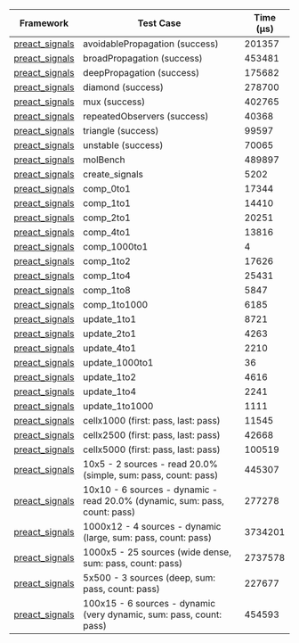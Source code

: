 | Framework | Test Case | Time (μs) |
| --- | --- | --- |
| [preact_signals](https://pub.dev/packages/preact_signals) | avoidablePropagation (success) | 201357 |
| [preact_signals](https://pub.dev/packages/preact_signals) | broadPropagation (success) | 453481 |
| [preact_signals](https://pub.dev/packages/preact_signals) | deepPropagation (success) | 175682 |
| [preact_signals](https://pub.dev/packages/preact_signals) | diamond (success) | 278700 |
| [preact_signals](https://pub.dev/packages/preact_signals) | mux (success) | 402765 |
| [preact_signals](https://pub.dev/packages/preact_signals) | repeatedObservers (success) | 40368 |
| [preact_signals](https://pub.dev/packages/preact_signals) | triangle (success) | 99597 |
| [preact_signals](https://pub.dev/packages/preact_signals) | unstable (success) | 70065 |
| [preact_signals](https://pub.dev/packages/preact_signals) | molBench | 489897 |
| [preact_signals](https://pub.dev/packages/preact_signals) | create_signals | 5202 |
| [preact_signals](https://pub.dev/packages/preact_signals) | comp_0to1 | 17344 |
| [preact_signals](https://pub.dev/packages/preact_signals) | comp_1to1 | 14410 |
| [preact_signals](https://pub.dev/packages/preact_signals) | comp_2to1 | 20251 |
| [preact_signals](https://pub.dev/packages/preact_signals) | comp_4to1 | 13816 |
| [preact_signals](https://pub.dev/packages/preact_signals) | comp_1000to1 | 4 |
| [preact_signals](https://pub.dev/packages/preact_signals) | comp_1to2 | 17626 |
| [preact_signals](https://pub.dev/packages/preact_signals) | comp_1to4 | 25431 |
| [preact_signals](https://pub.dev/packages/preact_signals) | comp_1to8 | 5847 |
| [preact_signals](https://pub.dev/packages/preact_signals) | comp_1to1000 | 6185 |
| [preact_signals](https://pub.dev/packages/preact_signals) | update_1to1 | 8721 |
| [preact_signals](https://pub.dev/packages/preact_signals) | update_2to1 | 4263 |
| [preact_signals](https://pub.dev/packages/preact_signals) | update_4to1 | 2210 |
| [preact_signals](https://pub.dev/packages/preact_signals) | update_1000to1 | 36 |
| [preact_signals](https://pub.dev/packages/preact_signals) | update_1to2 | 4616 |
| [preact_signals](https://pub.dev/packages/preact_signals) | update_1to4 | 2241 |
| [preact_signals](https://pub.dev/packages/preact_signals) | update_1to1000 | 1111 |
| [preact_signals](https://pub.dev/packages/preact_signals) | cellx1000 (first: pass, last: pass) | 11545 |
| [preact_signals](https://pub.dev/packages/preact_signals) | cellx2500 (first: pass, last: pass) | 42668 |
| [preact_signals](https://pub.dev/packages/preact_signals) | cellx5000 (first: pass, last: pass) | 100519 |
| [preact_signals](https://pub.dev/packages/preact_signals) | 10x5 - 2 sources - read 20.0% (simple, sum: pass, count: pass) | 445307 |
| [preact_signals](https://pub.dev/packages/preact_signals) | 10x10 - 6 sources - dynamic - read 20.0% (dynamic, sum: pass, count: pass) | 277278 |
| [preact_signals](https://pub.dev/packages/preact_signals) | 1000x12 - 4 sources - dynamic (large, sum: pass, count: pass) | 3734201 |
| [preact_signals](https://pub.dev/packages/preact_signals) | 1000x5 - 25 sources (wide dense, sum: pass, count: pass) | 2737578 |
| [preact_signals](https://pub.dev/packages/preact_signals) | 5x500 - 3 sources (deep, sum: pass, count: pass) | 227677 |
| [preact_signals](https://pub.dev/packages/preact_signals) | 100x15 - 6 sources - dynamic (very dynamic, sum: pass, count: pass) | 454593 |
